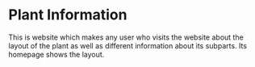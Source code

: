 # Plant Information
This is website which makes any user who visits the website about the layout of the plant as well as different information about its subparts. Its homepage shows the layout.
